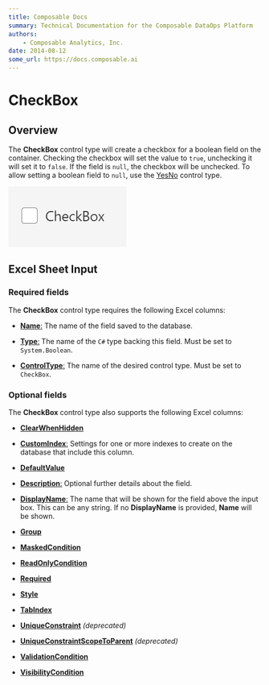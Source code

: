 ```yaml
---
title: Composable Docs
summary: Technical Documentation for the Composable DataOps Platform
authors:
    - Composable Analytics, Inc.
date: 2014-08-12
some_url: https://docs.composable.ai
---
```


# CheckBox

## Overview

The **CheckBox** control type will create a checkbox for a boolean field on the container. Checking the checkbox will set the value to `true`, unchecking it will set it to `false`. If the field is `null`, the checkbox will be unchecked. To allow setting a boolean field to `null`, use the [YesNo](YesNo.md) control type.

![CheckBox](../img/CheckBox.png)

## Excel Sheet Input

### Required fields

The **CheckBox** control type requires the following Excel columns:

- [**Name**:](../05.Settings-Details.md) The name of the field saved to the database.

- [**Type**:](../05.Settings-Details.md) The name of the `C#` type backing this field. Must be set to `System.Boolean`.

- [**ControlType**:](../05.Settings-Details.md) The name of the desired control type. Must be set to `CheckBox`.

### Optional fields

The **CheckBox** control type also supports the following Excel columns:

- [**ClearWhenHidden**](../05.Settings-Details.md)

- [**CustomIndex**:](../05.Settings-Details.md) Settings for one or more indexes to create on the database that include this column.

- [**DefaultValue**](../05.Settings-Details.md)

- [**Description**:](../05.Settings-Details.md) Optional further details about the field.

- [**DisplayName**:](../05.Settings-Details.md) The name that will be shown for the field above the input box. This can be any string. If no **DisplayName** is provided, **Name** will be shown.

- [**Group**](../05.Settings-Details.md)

- [**MaskedCondition**](../05.Settings-Details.md)

- [**ReadOnlyCondition**](../05.Settings-Details.md)

- [**Required**](../05.Settings-Details.md)

- [**Style**](../05.Settings-Details.md)

- [**TabIndex**](../05.Settings-Details.md)

- [**UniqueConstraint**](../05.Settings-Details.md) *(deprecated)*

- [**UniqueConstraintScopeToParent**](../05.Settings-Details.md) *(deprecated)*

- [**ValidationCondition**](../05.Settings-Details.md)

- [**VisibilityCondition**](../05.Settings-Details.md)